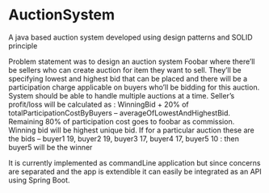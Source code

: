 # AuctionSystem
A java based auction system developed using design patterns and SOLID principle

Problem statement was to design an auction system Foobar where there’ll be sellers who can create auction for item they want to sell. They’ll be specifying lowest and highest bid that can be placed and there will be a participation charge applicable on buyers who’ll be bidding for this auction. System should be able to handle multiple auctions at a time. Seller’s profit/loss will be calculated as : WinningBid + 20% of totalParticipationCostByBuyers – averageOfLowestAndHighestBid. Remaining 80% of participation cost goes to foobar as commission. Winning bid will be highest unique bid. If for a particular auction these are the bids – buyer1 19, buyer2 19, buyer3 17, buyer4 17, buyer5 10 : then buyer5 will be the winner

It is currently implemented as commandLine application but since concerns are separated and the app is extendible it can easily be integrated as an API using Spring Boot.
